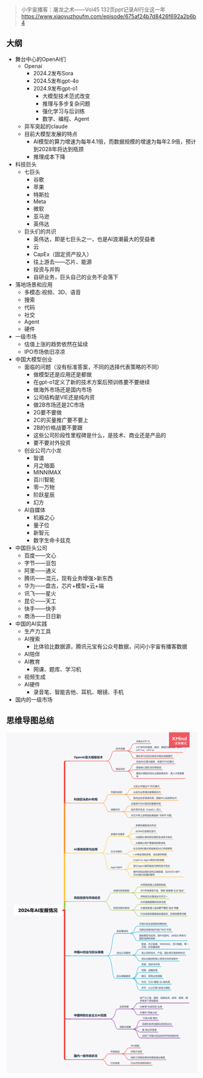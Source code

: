 > 小宇宙播客：屠龙之术——Vol45 132页ppt记录AI行业这一年 
> https://www.xiaoyuzhoufm.com/episode/675af24b7d8426f692a2b6b4

## 大纲
- 舞台中心的OpenAI们
  - Openai
    - 2024.2发布Sora
    - 2024.5发布gpt-4o
    - 2024.9发布gpt-o1
      - 大模型技术范式改变
      - 推理与多步复杂问题
      - 强化学习与后训练
      - 数学、编程、Agent
  - 异军突起的claude
  - 目前大模型发展的特点
    - AI模型的算力增速为每年4.1倍，而数据规模的增速为每年2.9倍，预计到2028年将达到瓶颈
    - 推理成本下降
- 科技巨头
  - 七巨头
    - 谷歌
    - 苹果
    - 特斯拉
    - Meta
    - 微软
    - 亚马逊
    - 英伟达
  - 巨头们的共识
    - 英伟达，即是七巨头之一，也是AI浪潮最大的受益者
    - 云
    - CapEx（固定资产投入）
    - 往上游去——芯片、能源
    - 投资与并购
    - 自研业务，巨头自己的业务不会落下
- 落地场景和应用
  - 多模态:视频、3D、语音
  - 搜索
  - 代码
  - 社交
  - Agent
  - 硬件
- 一级市场
  - 估值上涨的趋势依然在延续
  - IPO市场依旧凉凉
- 中国大模型创业
  - 面临的问题（没有标准答案，不同的选择代表策略的不同）
    - 做模型还是应用还是都做
    - 在gpt-o1定义了新的技术方案后预训练要不要继续
    - 做海外市场还是国内市场
    - 公司结构是VIE还是纯内资
    - 做2B市场还是2C市场
    - 2G要不要做
    - 2C的买量推广要不要上
    - 2B的价格战要不要跟
    - 这些公司阶段性里程碑是什么，是技术、商业还是产品的
    - 要不要对外投资
  - 创业公司六小龙
    - 智谱
    - 月之暗面
    - MINNIMAX
    - 百川智能
    - 零一万物
    - 阶跃星辰
    - 幻方
  - AI自媒体
    - 机器之心
    - 量子位
    - 新智元
    - 数字生命卡兹克
- 中国巨头公司
  - 百度——文心
  - 字节——豆包
  - 阿里——通义
  - 腾讯——混元，现有业务增强>新东西
  - 华为——盘古，芯片+模型+云+端
  - 讯飞——星火
  - 昆仑——天工
  - 快手——快手
  - 商汤——日日新
- 中国的AI实践
  - 生产力工具
  - AI搜索
    - 比体验比数据源，腾讯元宝有公众号数据，问问小宇宙有播客数据
  - AI陪伴
  - AI教育
    - 网课、题库、学习机
  - 视频生成
  - AI硬件
    - 录音笔、智能吉他、耳机、眼镜、手机
- 国内的一级市场

## 思维导图总结
![2024年AI发展情况](/imgs/2024年AI发展情况.png)
